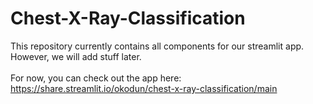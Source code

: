 # Chest-X-Ray-Classification
This repository currently contains all components for our streamlit app. <br/>
However, we will add stuff later. <br/>
<br/>
For now, you can check out the app here: https://share.streamlit.io/okodun/chest-x-ray-classification/main
